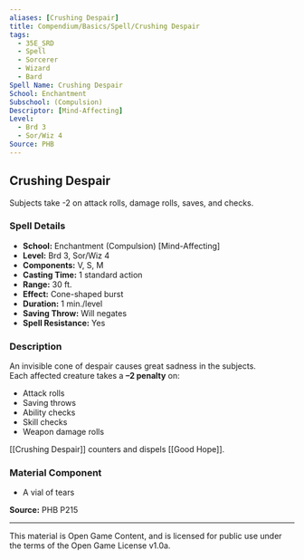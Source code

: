 ```yaml
---
aliases: [Crushing Despair]
title: Compendium/Basics/Spell/Crushing Despair
tags:
  - 35E_SRD
  - Spell
  - Sorcerer
  - Wizard
  - Bard
Spell Name: Crushing Despair
School: Enchantment
Subschool: (Compulsion)
Descriptor: [Mind-Affecting]
Level:
  - Brd 3
  - Sor/Wiz 4
Source: PHB
---
```


## Crushing Despair

Subjects take -2 on attack rolls, damage rolls, saves, and checks.

### Spell Details

- **School:** Enchantment (Compulsion) [Mind-Affecting]  
- **Level:** Brd 3, Sor/Wiz 4  
- **Components:** V, S, M  
- **Casting Time:** 1 standard action  
- **Range:** 30 ft.  
- **Effect:** Cone-shaped burst  
- **Duration:** 1 min./level  
- **Saving Throw:** Will negates  
- **Spell Resistance:** Yes  

### Description

An invisible cone of despair causes great sadness in the subjects.  
Each affected creature takes a **–2 penalty** on:
- Attack rolls  
- Saving throws  
- Ability checks  
- Skill checks  
- Weapon damage rolls  

[[Crushing Despair]] counters and dispels [[Good Hope]].

### Material Component

- A vial of tears


**Source:** PHB P215

---

This material is Open Game Content, and is licensed for public use under  
the terms of the Open Game License v1.0a.
